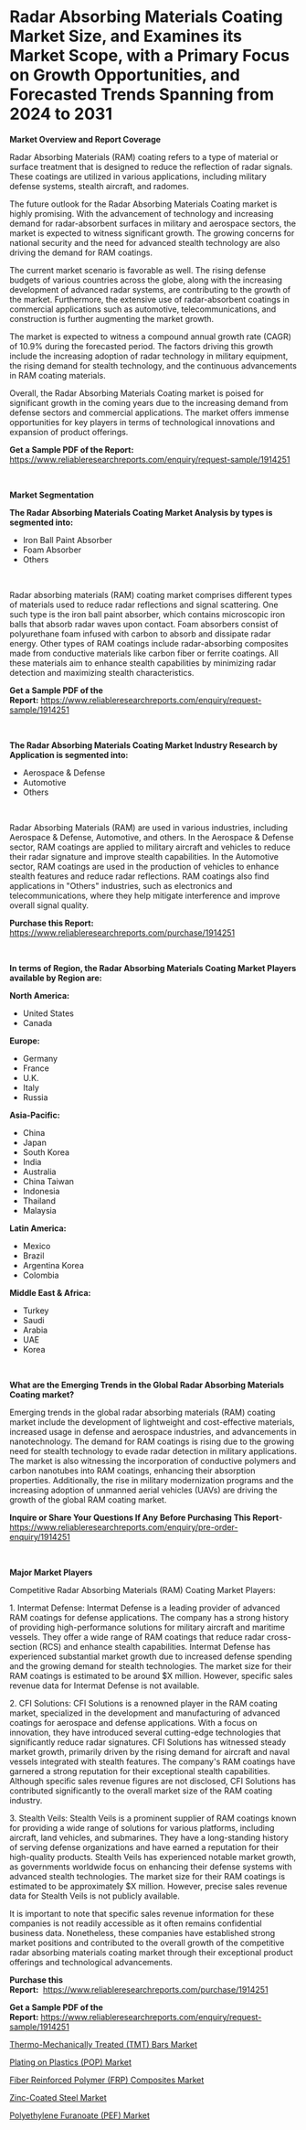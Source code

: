 <p><h1>Radar Absorbing Materials Coating Market Size, and Examines its Market Scope, with a Primary Focus on Growth Opportunities, and Forecasted Trends Spanning from 2024 to 2031</h1></p><p><strong>Market Overview and Report Coverage</strong></p>
<p><p>Radar Absorbing Materials (RAM) coating refers to a type of material or surface treatment that is designed to reduce the reflection of radar signals. These coatings are utilized in various applications, including military defense systems, stealth aircraft, and radomes.</p><p>The future outlook for the Radar Absorbing Materials Coating market is highly promising. With the advancement of technology and increasing demand for radar-absorbent surfaces in military and aerospace sectors, the market is expected to witness significant growth. The growing concerns for national security and the need for advanced stealth technology are also driving the demand for RAM coatings.</p><p>The current market scenario is favorable as well. The rising defense budgets of various countries across the globe, along with the increasing development of advanced radar systems, are contributing to the growth of the market. Furthermore, the extensive use of radar-absorbent coatings in commercial applications such as automotive, telecommunications, and construction is further augmenting the market growth.</p><p>The market is expected to witness a compound annual growth rate (CAGR) of 10.9% during the forecasted period. The factors driving this growth include the increasing adoption of radar technology in military equipment, the rising demand for stealth technology, and the continuous advancements in RAM coating materials.</p><p>Overall, the Radar Absorbing Materials Coating market is poised for significant growth in the coming years due to the increasing demand from defense sectors and commercial applications. The market offers immense opportunities for key players in terms of technological innovations and expansion of product offerings.</p></p>
<p><strong>Get a Sample PDF of the Report:</strong> <a href="https://www.reliableresearchreports.com/enquiry/request-sample/1914251">https://www.reliableresearchreports.com/enquiry/request-sample/1914251</a></p>
<p>&nbsp;</p>
<p><strong>Market Segmentation</strong></p>
<p><strong>The Radar Absorbing Materials Coating Market Analysis by types is segmented into:</strong></p>
<p><ul><li>Iron Ball Paint Absorber</li><li>Foam Absorber</li><li>Others</li></ul></p>
<p>&nbsp;</p>
<p><p>Radar absorbing materials (RAM) coating market comprises different types of materials used to reduce radar reflections and signal scattering. One such type is the iron ball paint absorber, which contains microscopic iron balls that absorb radar waves upon contact. Foam absorbers consist of polyurethane foam infused with carbon to absorb and dissipate radar energy. Other types of RAM coatings include radar-absorbing composites made from conductive materials like carbon fiber or ferrite coatings. All these materials aim to enhance stealth capabilities by minimizing radar detection and maximizing stealth characteristics.</p></p>
<p><strong>Get a Sample PDF of the Report:</strong>&nbsp;<a href="https://www.reliableresearchreports.com/enquiry/request-sample/1914251">https://www.reliableresearchreports.com/enquiry/request-sample/1914251</a></p>
<p>&nbsp;</p>
<p><strong>The Radar Absorbing Materials Coating Market Industry Research by Application is segmented into:</strong></p>
<p><ul><li>Aerospace & Defense</li><li>Automotive</li><li>Others</li></ul></p>
<p>&nbsp;</p>
<p><p>Radar Absorbing Materials (RAM) are used in various industries, including Aerospace & Defense, Automotive, and others. In the Aerospace & Defense sector, RAM coatings are applied to military aircraft and vehicles to reduce their radar signature and improve stealth capabilities. In the Automotive sector, RAM coatings are used in the production of vehicles to enhance stealth features and reduce radar reflections. RAM coatings also find applications in "Others" industries, such as electronics and telecommunications, where they help mitigate interference and improve overall signal quality.</p></p>
<p><strong>Purchase this Report:</strong>&nbsp; <a href="https://www.reliableresearchreports.com/purchase/1914251">https://www.reliableresearchreports.com/purchase/1914251</a></p>
<p>&nbsp;</p>
<p><strong>In terms of Region, the Radar Absorbing Materials Coating Market Players available by Region are:</strong></p>
<p>
    <p> <strong> North America: </strong>
        <ul>
            <li>United States</li>
            <li>Canada</li>
        </ul>
        </p> 
    <p> <strong> Europe: </strong>
        <ul>
            <li>Germany</li>
            <li>France</li>
            <li>U.K.</li>
            <li>Italy</li>
            <li>Russia</li>
        </ul>
        </p> 
    <p> <strong> Asia-Pacific: </strong>
        <ul>
            <li>China</li>
            <li>Japan</li>
            <li>South Korea</li>
            <li>India</li>
            <li>Australia</li>
            <li>China Taiwan</li>
            <li>Indonesia</li>
            <li>Thailand</li>
            <li>Malaysia</li>
        </ul>
        </p> 
    <p> <strong> Latin America: </strong>
        <ul>
            <li>Mexico</li>
            <li>Brazil</li>
            <li>Argentina Korea</li>
            <li>Colombia</li>
        </ul>
        </p> 
    <p> <strong> Middle East & Africa: </strong>
        <ul>
            <li>Turkey</li>
            <li>Saudi</li>
            <li>Arabia</li>
            <li>UAE</li>
            <li>Korea</li>
        </ul>
    </p>
    </p>
<p>&nbsp;</p>
<p><strong>What are the Emerging Trends in the Global Radar Absorbing Materials Coating market?</strong></p>
<p><p>Emerging trends in the global radar absorbing materials (RAM) coating market include the development of lightweight and cost-effective materials, increased usage in defense and aerospace industries, and advancements in nanotechnology. The demand for RAM coatings is rising due to the growing need for stealth technology to evade radar detection in military applications. The market is also witnessing the incorporation of conductive polymers and carbon nanotubes into RAM coatings, enhancing their absorption properties. Additionally, the rise in military modernization programs and the increasing adoption of unmanned aerial vehicles (UAVs) are driving the growth of the global RAM coating market.</p></p>
<p><strong>Inquire or Share Your Questions If Any Before Purchasing This Report</strong>- <a href="https://www.reliableresearchreports.com/enquiry/pre-order-enquiry/1914251">https://www.reliableresearchreports.com/enquiry/pre-order-enquiry/1914251</a></p>
<p>&nbsp;</p>
<p><strong>Major Market Players</strong></p>
<p><p>Competitive Radar Absorbing Materials (RAM) Coating Market Players:</p><p>1. Intermat Defense: Intermat Defense is a leading provider of advanced RAM coatings for defense applications. The company has a strong history of providing high-performance solutions for military aircraft and maritime vessels. They offer a wide range of RAM coatings that reduce radar cross-section (RCS) and enhance stealth capabilities. Intermat Defense has experienced substantial market growth due to increased defense spending and the growing demand for stealth technologies. The market size for their RAM coatings is estimated to be around $X million. However, specific sales revenue data for Intermat Defense is not available.</p><p>2. CFI Solutions: CFI Solutions is a renowned player in the RAM coating market, specialized in the development and manufacturing of advanced coatings for aerospace and defense applications. With a focus on innovation, they have introduced several cutting-edge technologies that significantly reduce radar signatures. CFI Solutions has witnessed steady market growth, primarily driven by the rising demand for aircraft and naval vessels integrated with stealth features. The company's RAM coatings have garnered a strong reputation for their exceptional stealth capabilities. Although specific sales revenue figures are not disclosed, CFI Solutions has contributed significantly to the overall market size of the RAM coating industry.</p><p>3. Stealth Veils: Stealth Veils is a prominent supplier of RAM coatings known for providing a wide range of solutions for various platforms, including aircraft, land vehicles, and submarines. They have a long-standing history of serving defense organizations and have earned a reputation for their high-quality products. Stealth Veils has experienced notable market growth, as governments worldwide focus on enhancing their defense systems with advanced stealth technologies. The market size for their RAM coatings is estimated to be approximately $X million. However, precise sales revenue data for Stealth Veils is not publicly available.</p><p>It is important to note that specific sales revenue information for these companies is not readily accessible as it often remains confidential business data. Nonetheless, these companies have established strong market positions and contributed to the overall growth of the competitive radar absorbing materials coating market through their exceptional product offerings and technological advancements.</p></p>
<p><strong>Purchase this Report:</strong>&nbsp;&nbsp;<a href="https://www.reliableresearchreports.com/purchase/1914251">https://www.reliableresearchreports.com/purchase/1914251</a></p>
<p></p>
<p><strong>Get a Sample PDF of the Report:</strong>&nbsp;<a href="https://www.reliableresearchreports.com/enquiry/request-sample/1914251">https://www.reliableresearchreports.com/enquiry/request-sample/1914251</a></p>
<p><p><a href="https://github.com/maliyahmorrow6654/Market-Research-Report-List-2/blob/main/thermo-mechanically-treated-tmt-bars-market.md">Thermo-Mechanically Treated (TMT) Bars Market</a></p><p><a href="https://github.com/aliciawhite5576/Market-Research-Report-List-2/blob/main/plating-on-plastics-pop-market.md">Plating on Plastics (POP) Market</a></p><p><a href="https://github.com/abdelrhmankishk22/Market-Research-Report-List-2/blob/main/fiber-reinforced-polymer-frp-composites-market.md">Fiber Reinforced Polymer (FRP) Composites Market</a></p><p><a href="https://github.com/mahnoor2003/Market-Research-Report-List-2/blob/main/zinc-coated-steel-market.md">Zinc-Coated Steel Market</a></p><p><a href="https://github.com/marloy8/Market-Research-Report-List-2/blob/main/polyethylene-furanoate-pef-market.md">Polyethylene Furanoate (PEF) Market</a></p></p>